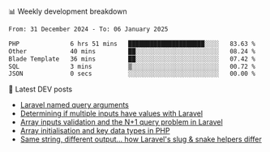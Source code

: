 📊 Weekly development breakdown
<!--START_SECTION:waka-->

```txt
From: 31 December 2024 - To: 06 January 2025

PHP              6 hrs 51 mins   █████████████████████░░░░   83.63 %
Other            40 mins         ██░░░░░░░░░░░░░░░░░░░░░░░   08.24 %
Blade Template   36 mins         ██░░░░░░░░░░░░░░░░░░░░░░░   07.42 %
SQL              3 mins          ▒░░░░░░░░░░░░░░░░░░░░░░░░   00.72 %
JSON             0 secs          ░░░░░░░░░░░░░░░░░░░░░░░░░   00.00 %
```

<!--END_SECTION:waka-->

📕 Latest DEV posts
<!-- BLOG-POST-LIST:START -->
- [Laravel named query arguments](https://dev.to/michaelvickersuk/laravel-named-query-arguments-28kd)
- [Determining if multiple inputs have values with Laravel](https://dev.to/michaelvickersuk/determining-if-multiple-inputs-have-values-with-laravel-km6)
- [Array inputs validation and the N+1 query problem in Laravel](https://dev.to/michaelvickersuk/array-inputs-validation-and-the-n1-query-problem-in-laravel-2agb)
- [Array initialisation and key data types in PHP](https://dev.to/michaelvickersuk/array-initialisation-and-key-data-types-in-php-1e5b)
- [Same string, different output... how Laravel&#39;s slug &amp; snake helpers differ](https://dev.to/michaelvickersuk/same-string-different-output-how-laravels-slug-snake-helpers-differ-1ccj)
<!-- BLOG-POST-LIST:END -->
